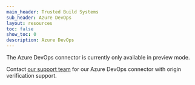 ```yaml
---
main_header: Trusted Build Systems
sub_header: Azure DevOps
layout: resources
toc: false
show_toc: 0
description: Azure DevOps
---
```


The Azure DevOps connector is currently only available in preview mode.

Contact [our support team](/support) for our Azure DevOps connector with origin verification support.